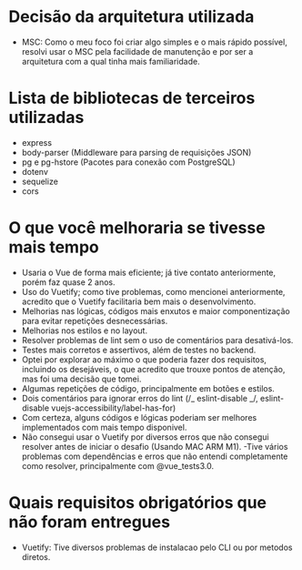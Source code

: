 # Decisão da arquitetura utilizada

- MSC:
  Como o meu foco foi criar algo simples e o mais rápido possível, resolvi usar o MSC pela facilidade de manutenção e por ser a arquitetura com a qual tinha mais familiaridade.

# Lista de bibliotecas de terceiros utilizadas

- express
- body-parser (Middleware para parsing de requisições JSON)
- pg e pg-hstore (Pacotes para conexão com PostgreSQL)
- dotenv
- sequelize
- cors

# O que você melhoraria se tivesse mais tempo

- Usaria o Vue de forma mais eficiente; já tive contato anteriormente, porém faz quase 2 anos.
- Uso do Vuetify; como tive problemas, como mencionei anteriormente, acredito que o Vuetify facilitaria bem mais o desenvolvimento.
- Melhorias nas lógicas, códigos mais enxutos e maior componentização para evitar repetições desnecessárias.
- Melhorias nos estilos e no layout.
- Resolver problemas de lint sem o uso de comentários para desativá-los.
- Testes mais corretos e assertivos, além de testes no backend.
- Optei por explorar ao máximo o que poderia fazer dos requisitos, incluindo os desejáveis, o que acredito que trouxe pontos de atenção, mas foi uma decisão que tomei.
- Algumas repetições de código, principalmente em botões e estilos.
- Dois comentários para ignorar erros do lint (/_ eslint-disable _/, eslint-disable vuejs-accessibility/label-has-for)
- Com certeza, alguns códigos e lógicas poderiam ser melhores implementados com mais tempo disponivel.
- Não consegui usar o Vuetify por diversos erros que não consegui resolver antes de iniciar o desafio (Usando MAC ARM M1).
  -Tive vários problemas com dependências e erros que não entendi completamente como resolver, principalmente com @vue_tests3.0.

# Quais requisitos obrigatórios que não foram entregues

- Vuetify: Tive diversos problemas de instalacao pelo CLI ou por metodos diretos.
